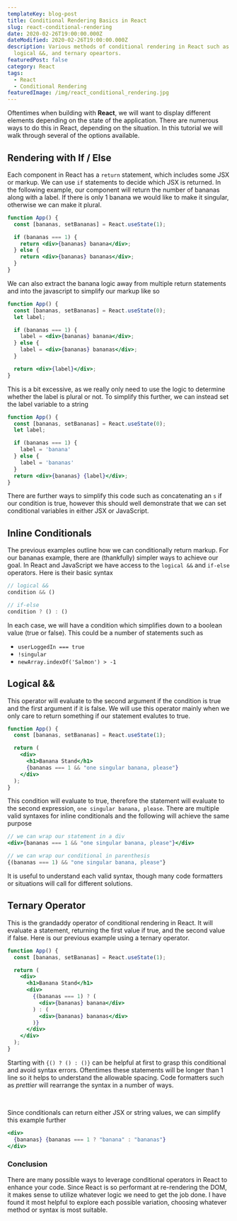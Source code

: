 ```yaml
---
templateKey: blog-post
title: Conditional Rendering Basics in React
slug: react-conditional-rendering
date: 2020-02-26T19:00:00.000Z
dateModified: 2020-02-26T19:00:00.000Z
description: Various methods of conditional rendering in React such as if-else,
  logical &&, and ternary opeartors.
featuredPost: false
category: React
tags:
  - React
  - Conditional Rendering
featuredImage: /img/react_conditional_rendering.jpg
---
```

Oftentimes when building with **React**, we will want to display different elements depending on the state of the application. There are numerous ways to do this in React, depending on the situation. In this tutorial we will walk through several of the options available.

## Rendering with If / Else

Each component in React has a `return` statement, which includes some JSX or markup. We can use `if` statements to decide which JSX is returned. In the following example, our component will return the number of bananas along with a label. If there is only 1 banana we would like to make it singular, otherwise we can make it plural.

```jsx
function App() {
  const [bananas, setBananas] = React.useState(1);

  if (bananas === 1) {
    return <div>{bananas} banana</div>;
  } else {
    return <div>{bananas} bananas</div>;
  }
}
```

We can also extract the banana logic away from multiple return statements and into the javascript to simplify our markup like so

```jsx
function App() {
  const [bananas, setBananas] = React.useState(0);
  let label;

  if (bananas === 1) {
    label = <div>{bananas} banana</div>;
  } else {
    label = <div>{bananas} bananas</div>;
  }

  return <div>{label}</div>;
}
```

This is a bit excessive, as we really only need to use the logic to determine whether the label is plural or not. To simplify this further, we can instead set the label variable to a string

```jsx
function App() {
  const [bananas, setBananas] = React.useState(0);
  let label;

  if (bananas === 1) {
    label = 'banana'
  } else {
    label = 'bananas'
  }
  return <div>{bananas} {label}</div>;
}
```

There are further ways to simplify this code such as concatenating an `s` if our condition is true, however this should well demonstrate that we can set conditional variables in either JSX or JavaScript.

## Inline Conditionals

The previous examples outline how we can conditionally return markup. For our bananas example, there are (thankfully) simpler ways to achieve our goal. In React and JavaScript we have access to the `logical &&` and `if-else` operators. Here is their basic syntax

```javascript
// logical &&
condition && ()

// if-else
condition ? () : ()
```

In each case, we will have a condition which simplifies down to a boolean value (true or false). This could be a number of statements such as  

- `userLoggedIn === true`
- `!singular`
- `newArray.indexOf('Salmon') > -1`

## Logical &&

This operator will evaluate to the second argument if the condition is true and the first argument if it is false. We will use this operator mainly when we only care to return something if our statement evalutes to true.

```jsx
function App() {
  const [bananas, setBananas] = React.useState(1);

  return (
    <div>
      <h1>Banana Stand</h1>
      {bananas === 1 && "one singular banana, please"}
    </div>
  );
}
```

This condition will evaluate to true, therefore the statement will evaluate to the second expression, `one singular banana, please`. There are multiple valid syntaxes for inline conditionals and the following will achieve the same purpose

```jsx
// we can wrap our statement in a div
<div>{bananas === 1 && "one singular banana, please"}</div>

// we can wrap our conditional in parenthesis
{(bananas === 1) && "one singular banana, please"}
```

It is useful to understand each valid syntax, though many code formatters or situations will call for different solutions. 

## Ternary Operator

This is the grandaddy operator of conditional rendering in React. It will evaluate a statement, returning the first value if true, and the second value if false. Here is our previous example using a ternary operator.

```jsx
function App() {
  const [bananas, setBananas] = React.useState(1);

  return (
    <div>
      <h1>Banana Stand</h1>
      <div>
        {(bananas === 1) ? (
          <div>{bananas} banana</div>
        ) : (
          <div>{bananas} bananas</div>
        )}
      </div>
    </div>
  );
}
```

Starting with `{() ? () : ()}` can be helpful at first to grasp this conditional and avoid syntax errors. Oftentimes these statements will be longer than 1 line so it helps to understand the allowable spacing. Code formatters such as *prettier* will rearrange the syntax in a number of ways.

&nbsp;

Since conditionals can return either JSX or string values, we can simplify this example further

```jsx
<div>
  {bananas} {bananas === 1 ? "banana" : "bananas"}
</div>
```

### Conclusion

There are many possible ways to leverage conditional operators in React to enhance your code. Since React is so performant at re-rendering the DOM, it makes sense to utilize whatever logic we need to get the job done. I have found it most helpful to explore each possible variation, choosing whatever method or syntax is most suitable.